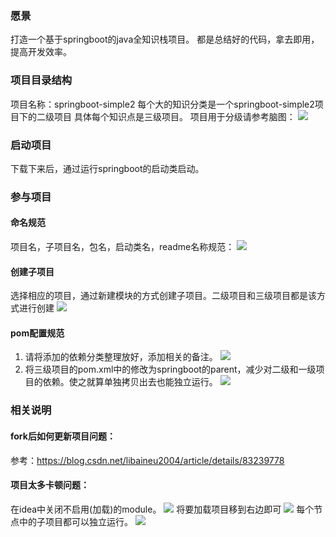 ### 愿景
打造一个基于springboot的java全知识栈项目。
都是总结好的代码，拿去即用，提高开发效率。
### 项目目录结构
项目名称：springboot-simple2
每个大的知识分类是一个springboot-simple2项目下的二级项目
具体每个知识点是三级项目。
项目用于分级请参考脑图：
![](images/2019-06-12-11-05-26.png)
### 启动项目
下载下来后，通过运行springboot的启动类启动。

### 参与项目
#### 命名规范
项目名，子项目名，包名，启动类名，readme名称规范：
![](images/2019-06-12-11-01-39.png)
#### 创建子项目
选择相应的项目，通过新建模块的方式创建子项目。二级项目和三级项目都是该方式进行创建
![](images/2019-06-12-11-11-29.png)
#### pom配置规范
1. 请将添加的依赖分类整理放好，添加相关的备注。
![](images/2019-06-12-11-10-39.png)
2. 将三级项目的pom.xml中的<parent>修改为springboot的parent，减少对二级和一级项目的依赖。使之就算单独拷贝出去也能独立运行。
![](images/2019-06-12-11-15-48.png)

### 相关说明
#### fork后如何更新项目问题：
参考：https://blog.csdn.net/libaineu2004/article/details/83239778

#### 项目太多卡顿问题：
在idea中关闭不启用(加载)的module。
![](images/2019-06-15-22-22-51.png)
将要加载项目移到右边即可
![](images/2019-06-15-22-28-29.png)
每个节点中的子项目都可以独立运行。
![](images/2019-06-15-22-28-57.png)